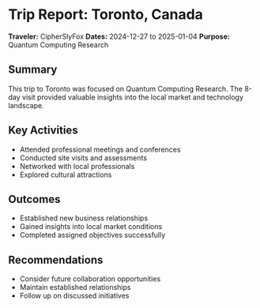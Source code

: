 # Trip Report: Toronto, Canada

**Traveler:** CipherSlyFox
**Dates:** 2024-12-27 to 2025-01-04
**Purpose:** Quantum Computing Research

## Summary
This trip to Toronto was focused on Quantum Computing Research. The 8-day visit provided valuable insights into the local market and technology landscape.

## Key Activities
- Attended professional meetings and conferences
- Conducted site visits and assessments
- Networked with local professionals
- Explored cultural attractions

## Outcomes
- Established new business relationships
- Gained insights into local market conditions
- Completed assigned objectives successfully

## Recommendations
- Consider future collaboration opportunities
- Maintain established relationships
- Follow up on discussed initiatives
